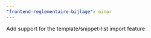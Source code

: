 ```yaml
---
"frontend-reglementaire-bijlage": minor
---
```


Add support for the template/snippet-list import feature
